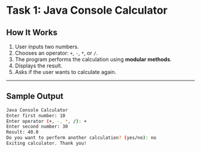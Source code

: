 # Task 1: Java Console Calculator

##  How It Works
1. User inputs two numbers.
2. Chooses an operator: `+`, `-`, `*`, or `/`.
3. The program performs the calculation using **modular methods**.
4. Displays the result.
5. Asks if the user wants to calculate again.

---

## Sample Output

```bash
Java Console Calculator
Enter first number: 10
Enter operator (+, -, *, /): +
Enter second number: 30
Result: 40.0
Do you want to perform another calculation? (yes/no): no
Exiting calculator. Thank you!

